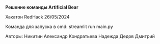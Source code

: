 **Решение команды Artificial Bear**

Хакатон RedHack 26/05/2024

Команда для запуска в cmd: streamlit run main.py

Авторы:
Никитин Александр
Кондратьева Надежда
Дедов Дмитрий
